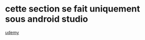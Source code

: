# cette section se fait uniquement sous android studio

[udemy](https://www.udemy.com/course/flutter-dart-creez-des-applications-pour-ios-et-android/learn/lecture/26874670#overview)
